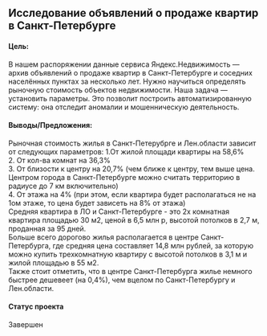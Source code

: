 ## Исследование объявлений о продаже квартир в Санкт-Петербурге

#### Цель:
В нашем распоряжении данные сервиса Яндекс.Недвижимость — архив объявлений о продаже квартир в Санкт-Петербурге и соседних населённых пунктах за несколько лет. Нужно научиться определять рыночную стоимость объектов недвижимости. Наша задача — установить параметры. Это позволит построить автоматизированную систему: она отследит аномалии и мошенническую деятельность.

#### Выводы/Предложения:
Рыночная стоимость жилья в Санкт-Петерубрге и Лен.области зависит от следующих параметров:
1.От жилой площади квартиры на 58,6%  
2. От кол-ва комнат на 36,3%  
3. От близости к центру на 20,7% (чем ближе к центру, тем выше цена. Центром города в Санкт-Петербурге можно считать территорию в радиусе до 7 км включительно)  
4. От этажа на 4% (при этом, если квартира будет располагаться не на 1ом этаже, то цена будет зависеть на 8% от этажа)  
Средняя квартира в ЛО и Санкт-Петербурге - это 2х комнатная квартира площадью 30 м2, ценой в 6,5 млн р, высотой потолков в 2,7 м, проданная за 95 дней.  
Больше всего дорогово жилья располагается в центре Санкт-Петербурга, где средняя цена составляет 14,8 млн рублей, за которую можно купить трехкомнатную квартиру с высотой потолков в 3,1 м и жилой площадью в 55 м2.  
Также стоит отметить, что в центре Санкт-Петербурга жилье немного быстрее дешевеет (на 0,4%), чем вцелом по Санкт-Петербургу и Лен.области.  

#### Статус проекта
Завершен
